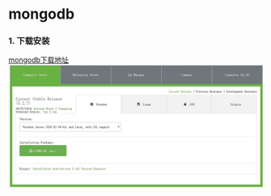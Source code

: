 # mongodb
### 1. 下载安装
[mongodb下载地址](https://www.mongodb.com/download-center#community "mongodb下载地址")  
![下载页面](/images/mongodb.JPG "下载页面")
